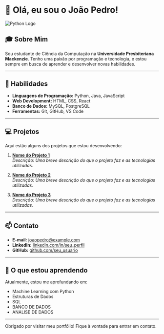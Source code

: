 # 👋 Olá, eu sou o João Pedro!

![Python Logo](https://www.google.com/url?sa=i&url=https%3A%2F%2Fwww.cleanpng.com%2Fpng-python-computer-icons-programming-language-executa-7247110%2F&psig=AOvVaw0Nhw0u9qtF4VqGUrIKRHzE&ust=1729218516266000&source=images&cd=vfe&opi=89978449&ved=0CBEQjRxqFwoTCOiezYyvlIkDFQAAAAAdAAAAABAI)

## 🎓 Sobre Mim

Sou estudante de Ciência da Computação na **Universidade Presbiteriana Mackenzie**. Tenho uma paixão por programação e tecnologia, e estou sempre em busca de aprender e desenvolver novas habilidades.

---

## 🔧 Habilidades

- **Linguagens de Programação:** Python, Java, JavaScript
- **Web Development:** HTML, CSS, React
- **Banco de Dados:** MySQL, PostgreSQL
- **Ferramentas:** Git, GitHub, VS Code

---

## 💻 Projetos

Aqui estão alguns dos projetos que estou desenvolvendo:

1. **[Nome do Projeto 1](https://github.com/seu_usuario/projeto1)**  
   _Descrição: Uma breve descrição do que o projeto faz e as tecnologias utilizadas._

2. **[Nome do Projeto 2](https://github.com/seu_usuario/projeto2)**  
   _Descrição: Uma breve descrição do que o projeto faz e as tecnologias utilizadas._

3. **[Nome do Projeto 3](https://github.com/seu_usuario/projeto3)**  
   _Descrição: Uma breve descrição do que o projeto faz e as tecnologias utilizadas._

---

## 📫 Contato

- **E-mail:** [joaopedro@example.com](https://www.linkedin.com/in/jo%C3%A3o-pedro-pereira-monteiro-401a9b317/)
- **LinkedIn:** [linkedin.com/in/seu_perfil](https://www.linkedin.com/in/jo%C3%A3o-pedro-pereira-monteiro-401a9b317/)
- **GitHub:** [github.com/seu_usuario](https://github.com/seu_usuario)

---

## 🌱 O que estou aprendendo

Atualmente, estou me aprofundando em:

- Machine Learning com Python
- Estruturas de Dados
- SQL
- BANCO DE DADOS
- ANALISE DE DADOS

---


Obrigado por visitar meu portfólio! Fique à vontade para entrar em contato.
